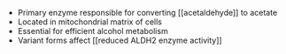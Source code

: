 - Primary enzyme responsible for converting [[acetaldehyde]] to acetate  
- Located in mitochondrial matrix of cells  
- Essential for efficient alcohol metabolism  
- Variant forms affect [[reduced ALDH2 enzyme activity]]